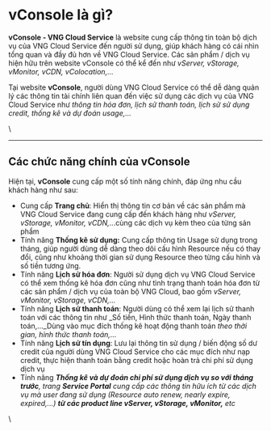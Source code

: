 # vConsole là gì?

**vConsole - VNG Cloud Service** là website cung cấp thông tin toàn bộ dịch vụ của VNG Cloud Service đến người sử dụng, giúp khách hàng có cái nhìn tổng quan và đầy đủ hơn về VNG Cloud Service. Các sản phẩm / dịch vụ hiện hữu trên website vConsole có thể kể đến như _vServer, vStorage, vMonitor, vCDN, vColocation,..._

Tại website **vConsole**, người dùng VNG Cloud Service có thể dễ dàng quản lý các thông tin tài chính liên quan đến việc sử dụng các dịch vụ của VNG Cloud Service như _thông tin hóa đơn, lịch sử thanh toán, lịch sử sử dụng credit, thống kê và dự đoán usage,..._

\


***

## Các chức năng chính của vConsole <a href="#vconsolelagi-cacchucnangchinhcuavconsole" id="vconsolelagi-cacchucnangchinhcuavconsole"></a>

Hiện tại, **vConsole** cung cấp một số tính năng chính, đáp ứng nhu cầu khách hàng như sau:

* Cung cấp **Trang chủ**: Hiển thị thông tin cơ bản về các sản phẩm mà VNG Cloud Service đang cung cấp đến khách hàng như _vServer, vStorage, vMonitor, vCDN,.._.cùng các dịch vụ kèm theo của từng sản phẩm
* Tính năng **Thống kê sử dụng:** Cung cấp thông tin Usage sử dụng trong tháng, giúp người dùng dễ dàng theo dõi cấu hình Resource nếu có thay đổi, cũng như khoảng thời gian sử dụng Resource theo từng cấu hình và số tiền tương ứng.
* Tính năng **Lịch sử hóa đơn**: Người sử dụng dịch vụ VNG Cloud Service có thể xem thống kê hóa đơn cũng như tình trạng thanh toán hóa đơn từ các sản phẩm / dịch vụ của toàn bộ VNG Cloud, bao gồm _vServer, vMonitor, vStorage, vCDN,..._
* Tính năng **Lịch sử thanh toán**: Người dùng có thể xem lại lịch sử thanh toán với các thông tin như _Số tiền, Hình thức thanh toán, Ngày thanh toán,..._Dùng vào mục đích thống kê hoạt động thanh toán _theo thời gian, hình thức thanh toán,..._
* Tính năng **Lịch sử tín dụng**: Lưu lại thông tin sử dụng / biến động số dư credit của người dùng VNG Cloud Service cho các mục đích như nạp credit, thực hiện thanh toán bằng credit hoặc hoàn trả chi phí sử dụng dịch vụ
* Tính năng _**Thống kê và dự đoán chi phí sử dụng dịch vụ so với tháng trước**, trang **Service Portal** cung cấp các thông tin hữu ích từ các dịch vụ mà user đang sử dụng (Resource auto renew, nearly expire, expired,...) **từ các product line vServer, vStorage, vMonitor,** etc_

\
